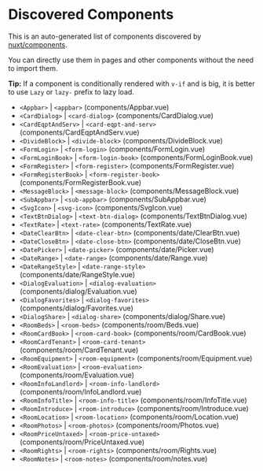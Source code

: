 # Discovered Components

This is an auto-generated list of components discovered by [nuxt/components](https://github.com/nuxt/components).

You can directly use them in pages and other components without the need to import them.

**Tip:** If a component is conditionally rendered with `v-if` and is big, it is better to use `Lazy` or `lazy-` prefix to lazy load.

- `<Appbar>` | `<appbar>` (components/Appbar.vue)
- `<CardDialog>` | `<card-dialog>` (components/CardDialog.vue)
- `<CardEqptAndServ>` | `<card-eqpt-and-serv>` (components/CardEqptAndServ.vue)
- `<DivideBlock>` | `<divide-block>` (components/DivideBlock.vue)
- `<FormLogin>` | `<form-login>` (components/FormLogin.vue)
- `<FormLoginBook>` | `<form-login-book>` (components/FormLoginBook.vue)
- `<FormRegister>` | `<form-register>` (components/FormRegister.vue)
- `<FormRegisterBook>` | `<form-register-book>` (components/FormRegisterBook.vue)
- `<MessageBlock>` | `<message-block>` (components/MessageBlock.vue)
- `<SubAppbar>` | `<sub-appbar>` (components/SubAppbar.vue)
- `<SvgIcon>` | `<svg-icon>` (components/SvgIcon.vue)
- `<TextBtnDialog>` | `<text-btn-dialog>` (components/TextBtnDialog.vue)
- `<TextRate>` | `<text-rate>` (components/TextRate.vue)
- `<DateClearBtn>` | `<date-clear-btn>` (components/date/ClearBtn.vue)
- `<DateCloseBtn>` | `<date-close-btn>` (components/date/CloseBtn.vue)
- `<DatePicker>` | `<date-picker>` (components/date/Picker.vue)
- `<DateRange>` | `<date-range>` (components/date/Range.vue)
- `<DateRangeStyle>` | `<date-range-style>` (components/date/RangeStyle.vue)
- `<DialogEvaluation>` | `<dialog-evaluation>` (components/dialog/Evaluation.vue)
- `<DialogFavorites>` | `<dialog-favorites>` (components/dialog/Favorites.vue)
- `<DialogShare>` | `<dialog-share>` (components/dialog/Share.vue)
- `<RoomBeds>` | `<room-beds>` (components/room/Beds.vue)
- `<RoomCardBook>` | `<room-card-book>` (components/room/CardBook.vue)
- `<RoomCardTenant>` | `<room-card-tenant>` (components/room/CardTenant.vue)
- `<RoomEquipment>` | `<room-equipment>` (components/room/Equipment.vue)
- `<RoomEvaluation>` | `<room-evaluation>` (components/room/Evaluation.vue)
- `<RoomInfoLandlord>` | `<room-info-landlord>` (components/room/InfoLandlord.vue)
- `<RoomInfoTitle>` | `<room-info-title>` (components/room/InfoTitle.vue)
- `<RoomIntroduce>` | `<room-introduce>` (components/room/Introduce.vue)
- `<RoomLocation>` | `<room-location>` (components/room/Location.vue)
- `<RoomPhotos>` | `<room-photos>` (components/room/Photos.vue)
- `<RoomPriceUntaxed>` | `<room-price-untaxed>` (components/room/PriceUntaxed.vue)
- `<RoomRights>` | `<room-rights>` (components/room/Rights.vue)
- `<RoomNotes>` | `<room-notes>` (components/room/notes.vue)
